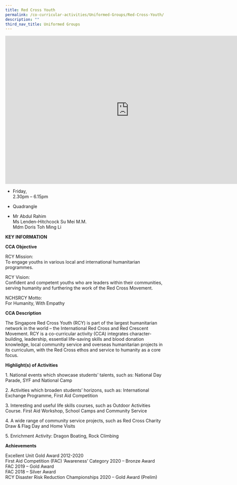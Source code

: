 ```yaml
---
title: Red Cross Youth
permalink: /co-curricular-activities/Uniformed-Groups/Red-Cross-Youth/
description: ""
third_nav_title: Uniformed Groups
---
```

<iframe allowfullscreen="true" height="467" width="780" frameborder="0" src="https://docs.google.com/presentation/d/e/2PACX-1vQ5VAzmtrTGubtTwYw_r3byP1FSCtjbeFyGrXjHgAbSG0TaJAF-M17tLWVkgVEIx8bsWYHTeBIefynx/embed?start=true&amp;loop=true&amp;delayms=5000"></iframe>

*   Friday,  
    2.30pm – 6.15pm

  

*   Quadrangle

  

*   Mr Abdul Rahim  
    Ms Lenden-Hitchcock Su Mei M.M.  
    Mdm Doris Toh Ming Li
		
**KEY INFORMATION**
		
**CCA Objective**

RCY Mission:<br>
To engage youths in various local and international humanitarian programmes.

  

RCY Vision:<br>
Confident and competent youths who are leaders within their communities, serving humanity and furthering the work of the Red Cross Movement.

  

NCHSRCY Motto:<br>
For Humanity, With Empathy

**CCA Description**

The Singapore Red Cross Youth (RCY) is part of the largest humanitarian network in the world – the International Red Cross and Red Crescent Movement. RCY is a co-curricular activity (CCA) integrates character-building, leadership, essential life-saving skills and blood donation knowledge, local community service and overseas humanitarian projects in its curriculum, with the Red Cross ethos and service to humanity as a core focus.

**Highlight(s) of Activities**

1\. National events which showcase students’ talents, such as: National Day Parade, SYF and National Camp

2\. Activities which broaden students’ horizons, such as: International Exchange Programme, First Aid Competition

3\. Interesting and useful life skills courses, such as Outdoor Activities Course. First Aid Workshop, School Camps and Community Service

4\. A wide range of community service projects, such as Red Cross Charity Draw &amp; Flag Day and Home Visits

5\. Enrichment Activity: Dragon Boating, Rock Climbing

**Achievements**

Excellent Unit Gold Award 2012-2020<br>
First Aid Competition (FAC) ‘Awareness’ Category 2020 – Bronze Award<br>
FAC 2019 – Gold Award<br>
FAC 2018 – Silver Award<br>
RCY Disaster Risk Reduction Championships 2020 – Gold Award (Prelim)